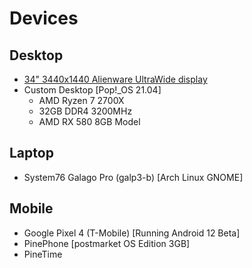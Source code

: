 # Devices

## Desktop 

- [34" 3440x1440 Alienware UltraWide display](https://www.newegg.com/p/N82E16824260555)
- Custom Desktop [Pop!_OS 21.04]
    - AMD Ryzen 7 2700X
    - 32GB DDR4 3200MHz
    - AMD RX 580 8GB Model

## Laptop

- System76 Galago Pro (galp3-b) [Arch Linux GNOME]

## Mobile

- Google Pixel 4 (T-Mobile) [Running Android 12 Beta]
- PinePhone [postmarket OS Edition 3GB]
- PineTime